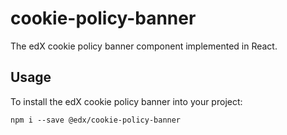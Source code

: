 # cookie-policy-banner
The edX cookie policy banner component implemented in React.

## Usage

To install the edX cookie policy banner into your project:

```
npm i --save @edx/cookie-policy-banner
```
